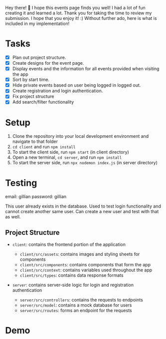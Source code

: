 Hey there! 👋
I hope this events page finds you well! I had a lot of fun creating it and learned a lot.
Thank you for taking the time to review my submission. I hope that you enjoy it! :) 
Without further ado, here is what is included in my implementation!  

# Tasks 
- [x] Plan out project structure.
- [x] Create designs for the event page.
- [x] Display events and the information for all events provided when visiting the app
- [x] Sort by start time. 
- [x] Hide private events based on user being logged in logged out.
- [x] Create registration and login authentication.
- [x] Fix project structure
- [x] Add search/filter functionality

# Setup
1. Clone the repository into your local development environment and navigate to that folder
2. `cd client` and run `npm install`
3. To start the client side, run `npm start` (in client directory)
4. Open a new terminal, `cd server`, and run `npm install` 
5. To start the server side, run `npx nodemon index.js` (in server directory)

# Testing

email: gillian 
password: gillian 

This user already exists in the database. Used to test login functionality and cannot create another same user. 
Can create a new user and test with that as well. 

## Project Structure
- `client`: contains the frontend portion of the application
  - `client/src/assets`: contains images and styling sheets for components
  - `client/src/components`: contains components that form the app
  - `client/src/context`: contains variables used throughout the app
  - `client/src/types`: contains data response formats

- `server`: contains server-side logic for login and registration authentication
  - `server/src/controllers`: contains the requests to endpoints
  - `server/src/model`: contains a mock database for users
  - `server/src/routes`: forms an endpoint for the requests

# Demo 
